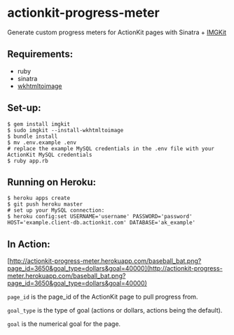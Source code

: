 actionkit-progress-meter
========================

Generate custom progress meters for ActionKit pages with Sinatra + [IMGKit](https://github.com/csquared/IMGKit)

Requirements:
---------------

- ruby
- sinatra
- [wkhtmltoimage](https://code.google.com/p/wkhtmltopdf/downloads/detail?name=wkhtmltoimage-0.11.0_rc1-static-amd64.tar.bz2&can=2&q=)

Set-up:
---------------

    $ gem install imgkit
    $ sudo imgkit --install-wkhtmltoimage
    $ bundle install
    $ mv .env.example .env
    # replace the example MySQL credentials in the .env file with your ActionKit MySQL credentials
    $ ruby app.rb

Running on Heroku:
---------------

    $ heroku apps create
    $ git push heroku master
    # set up your MySQL connection:
    $ heroku config:set USERNAME='username' PASSWORD='password' HOST='example.client-db.actionkit.com' DATABASE='ak_example'

In Action:
---------------

[http://actionkit-progress-meter.herokuapp.com/baseball_bat.png?page_id=3650&goal_type=dollars&goal=40000](http://actionkit-progress-meter.herokuapp.com/baseball_bat.png?page_id=3650&goal_type=dollars&goal=40000)

`page_id` is the page_id of the ActionKit page to pull progress from.

`goal_type` is the type of goal (actions or dollars, actions being the default).

`goal` is the numerical goal for the page.